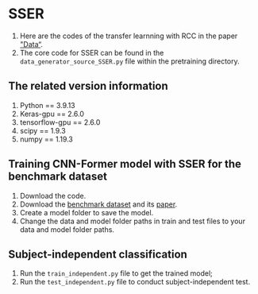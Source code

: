 # SSER

1. Here are the codes of the transfer learnning with RCC in the paper ["Data“]().
2. The core code for SSER can be found in the `data_generator_source_SSER.py` file within the pretraining directory.

## The related version information
1. Python == 3.9.13
2. Keras-gpu == 2.6.0
3. tensorflow-gpu == 2.6.0
4. scipy == 1.9.3
5. numpy == 1.19.3

## Training CNN-Former model with SSER for the benchmark dataset
1. Download the code.
2. Download the [benchmark dataset](http://bci.med.tsinghua.edu.cn/download.html) and its [paper](https://ieeexplore.ieee.org/abstract/document/7740878).
3. Create a model folder to save the model.
4. Change the data and model folder paths in train and test files to your data and model folder paths.

## Subject-independent classification 
1. Run the `train_independent.py` file to get the trained model;
2. Run the `test_independent.py` file to conduct subject-independent test.
   
